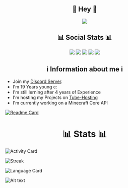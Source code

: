 <h2 align=center>👋 Hey 👋</h2>
<p align=center>
    <img src="https://i.pinimg.com/originals/fb/98/6f/fb986f7e927c758ad3eb83957b916bcb.png"</img>
</p>
<h2 align=center>📊 Social Stats 📊</h2>

<p align=center>
    <img src="https://img.shields.io/github/followers/SpotifyNutzeer?style=plastic"</img>
    <img src="https://img.shields.io/github/stars/SpotifyNutzeer?style=plastic"</img>
    <img src="https://img.shields.io/github/watchers/SpotifyNutzeer/MinecraftCore?style=plastic"</img>
    <img src="https://img.shields.io/twitter/follow/SpotifyNutzer?style=plastic"</img>
    <img src="https://img.shields.io/discord/793782613738913805?style=plastic"</img>

</p>

<h2 align=center> ℹ️ Information about me ℹ️</h2>

- Join my [Discord Server](https://discord.pvptraining.xyz).
- I'm 19 Years young c:
- I'm still lerning after 4 years of Experience
- I'm hosting my Projects on [Tube-Hosting](https://tube-hosting.de)
- I'm currently working on a Minecraft Core API 

[![Readme Card](https://github-readme-stats.vercel.app/api/pin/?username=SpotifyNutzeer&repo=MinecraftCore&theme=ayu-mirage)](https://github.com/SpotifyNutzeer/MinecraftCore) 

<h1 align=center>📊 Stats 📊</h1>

![Activity Card](https://github-readme-stats.vercel.app/api?username=SpotifyNutzeer&show_icons=True&theme=ayu-mirage)

![Streak](https://github-readme-streak-stats.herokuapp.com/?user=SpotifyNutzeer&theme=ayu-mirage)

![Language Card](https://github-readme-stats.vercel.app/api/top-langs/?username=SpotifyNutzeer&langs_count=8&theme=ayu-mirage)

![Alt text](https://spotify-recently-played-readme.vercel.app/api?user=jc3ievj9bt966e41ggwv2m4nk)
